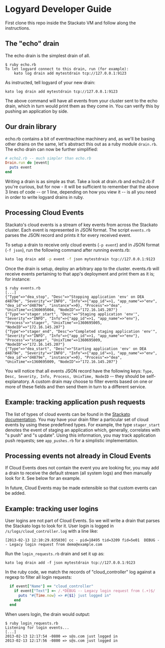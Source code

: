 # Logyard Developer Guide

First clone this repo inside the Stackato VM and follow along the
instructions.

## The "echo" drain

The echo drain is the simplest drain of all.

```
$ ruby echo.rb 
To let logyard connect to this drain, run (for example): 
    kato log drain add mytestdrain tcp://127.0.0.1:9123
```

As instructed, tell logyard of your new drain:

```
kato log drain add mytestdrain tcp://127.0.0.1:9123
```

The above command will have all events from your cluster sent to the
echo drain, which in turn would print them as they come in. You can
verify this by pushing an application by side.

## Our drain library

echo.rb contains a bit of eventmachine machinery and, as we'll be
basing other drains on the same, let's abstract this out as a ruby
module `drain.rb`. The echo drain can now be further simplified:

```ruby
# echo2.rb -- much simpler than echo.rb
Drain.run do |event|
  puts event
end
```

Writing a drain is as simple as that. Take a look at drain.rb and
echo2.rb if you're curious, but for now - it will be sufficient to
remember that the above 3 lines of code -- or 1 line, depending on how
you view it -- is all you need in order to write logyard drains in
ruby.

## Processing Cloud Events

Stackato's cloud events is a stream of key events from across the
Stackato cluster. Each event is represented in JSON format. The script
`events.rb` parses the JSON record and prints it for every received
event.

To setup a drain to receive only cloud events (`-p event`) and in JSON
format (`-f json`), run the following command after running events.rb:

```sh
kato log drain add -p event -f json mytestdrain tcp://127.0.0.1:9123
```

Once the drain is setup, deploy an arbitrary app to the cluster.
events.rb will receive events pertaining to that app's deployment and
print them as it is; for instance:

```
$ ruby events.rb
[...]
{"Type"=>"dea_stop", "Desc"=>"Stopping application 'env' on DEA d4879e", "Severity"=>"INFO", "Info"=>{"app_id"=>1, "app_name"=>"env", "dea_id"=>"d4879e", "instance"=>0}, "Process"=>"dea", "UnixTime"=>1360695004, "NodeID"=>"172.16.145.207"}
{"Type"=>"stager_start", "Desc"=>"Staging application 'env'", "Severity"=>"INFO", "Info"=>{"app_id"=>1, "app_name"=>"env"}, "Process"=>"stager", "UnixTime"=>1360695005, "NodeID"=>"172.16.145.207"}
{"Type"=>"stager_end", "Desc"=>"Completed staging application 'env'", "Severity"=>"INFO", "Info"=>{"app_id"=>1, "app_name"=>"env"}, "Process"=>"stager", "UnixTime"=>1360695009, "NodeID"=>"172.16.145.207"}
{"Type"=>"dea_start", "Desc"=>"Starting application 'env' on DEA d4879e", "Severity"=>"INFO", "Info"=>{"app_id"=>1, "app_name"=>"env", "dea_id"=>"d4879e", "instance"=>0}, "Process"=>"dea", "UnixTime"=>1360695009, "NodeID"=>"172.16.145.207"}
```

You will notice that all events JSON record have the following keys:
`Type, Desc, Severity, Info, Process, UnixTime, NodeID` -- they should
be self-explanatory. A custom drain may choose to filter events based
on one or more of these fields and then send them in turn to a
different service.

## Example: tracking application push requests

The list of types of cloud events can be found in the
[Stackato documentation](http://docs.stackato.com/server/logging.html#keys).
You may have your drain filter a particular set of cloud events by
using these predefined types. For example, the type `stager_start`
denotes the event of staging an application which, generally,
correlates with "s push" and "s update". Using this information, you
may track application push requests; see `app_pushes.rb` for a
simplistic implementation.

## Processing events not already in Cloud Events

If Cloud Events does not contain the event you are looking for, you
may add a drain to receive the default stream (all system logs) and
then manually look for it. See below for an example.

In future, Cloud Events may be made extensible so that custom events
can be added.

## Example: tracking user logins

User logins are not part of Cloud Events. So we will write a drain
that parses the Stackato logs to look for it. User login is logged in
`/s/logs/cloud_controller.log` with a line like:

```
[2013-02-13 12:10:29.835830] cc - pid=18495 tid=3209 fid=5e01  DEBUG -- Legacy login request from demo@example.com
```

Run the `login_requests.rb` drain and set it up as:

```
kato log drain add -f json mytestdrain tcp://127.0.0.1:9123
```

In the ruby code, we match the records of "cloud_controller" log
against a regexp to filter all login requests:

```ruby
  if event["Name"] == "cloud_controller"
    if event["Text"] =~ /.*DEBUG -- Legacy login request from (.+)$/
      puts "#{Time.now} => #{$1} just logged in"
    end
  end
```

When users login, the drain would output:

```
$ ruby login_requests.rb 
Listening for login events...
[...]
2013-02-13 12:17:54 -0800 => s@s.com just logged in
2013-02-13 12:17:56 -0800 => s@s.com just logged in
```
